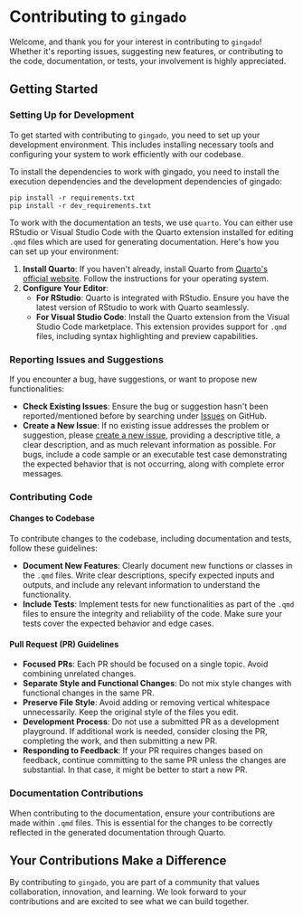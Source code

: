 # Contributing to `gingado`

Welcome, and thank you for your interest in contributing to `gingado`! Whether it's reporting issues, suggesting new features, or contributing to the code, documentation, or tests, your involvement is highly appreciated.

## Getting Started

### Setting Up for Development

To get started with contributing to `gingado`, you need to set up your development environment. This includes installing necessary tools and configuring your system to work efficiently with our codebase.

To install the dependencies to work with gingado, you need to install the execution dependencies and the development dependencies of gingado:

```
pip install -r requirements.txt
pip install -r dev_requirements.txt
```

To work with the documentation an tests, we use `quarto`. You can either use RStudio or Visual Studio Code with the Quarto extension installed for editing `.qmd` files which are used for generating documentation. Here's how you can set up your environment:

1. **Install Quarto**: If you haven't already, install Quarto from [Quarto's official website](https://quarto.org/docs/get-started/). Follow the instructions for your operating system.
2. **Configure Your Editor**:
   - **For RStudio**: Quarto is integrated with RStudio. Ensure you have the latest version of RStudio to work with Quarto seamlessly.
   - **For Visual Studio Code**: Install the Quarto extension from the Visual Studio Code marketplace. This extension provides support for `.qmd` files, including syntax highlighting and preview capabilities.

### Reporting Issues and Suggestions

If you encounter a bug, have suggestions, or want to propose new functionalities:

- **Check Existing Issues**: Ensure the bug or suggestion hasn't been reported/mentioned before by searching under [Issues](https://github.com/bis-med-it/gingado/issues) on GitHub.
- **Create a New Issue**: If no existing issue addresses the problem or suggestion, please [create a new issue](https://github.com/bis-med-it/gingado/issues), providing a descriptive title, a clear description, and as much relevant information as possible. For bugs, include a code sample or an executable test case demonstrating the expected behavior that is not occurring, along with complete error messages.

### Contributing Code

#### Changes to Codebase

To contribute changes to the codebase, including documentation and tests, follow these guidelines:

- **Document New Features**: Clearly document new functions or classes in the `.qmd` files. Write clear descriptions, specify expected inputs and outputs, and include any relevant information to understand the functionality.
- **Include Tests**: Implement tests for new functionalities as part of the `.qmd` files to ensure the integrity and reliability of the code. Make sure your tests cover the expected behavior and edge cases.

#### Pull Request (PR) Guidelines

- **Focused PRs**: Each PR should be focused on a single topic. Avoid combining unrelated changes.
- **Separate Style and Functional Changes**: Do not mix style changes with functional changes in the same PR.
- **Preserve File Style**: Avoid adding or removing vertical whitespace unnecessarily. Keep the original style of the files you edit.
- **Development Process**: Do not use a submitted PR as a development playground. If additional work is needed, consider closing the PR, completing the work, and then submitting a new PR.
- **Responding to Feedback**: If your PR requires changes based on feedback, continue committing to the same PR unless the changes are substantial. In that case, it might be better to start a new PR.

### Documentation Contributions

When contributing to the documentation, ensure your contributions are made within `.qmd` files. This is essential for the changes to be correctly reflected in the generated documentation through Quarto.

## Your Contributions Make a Difference

By contributing to `gingado`, you are part of a community that values collaboration, innovation, and learning. We look forward to your contributions and are excited to see what we can build together.

